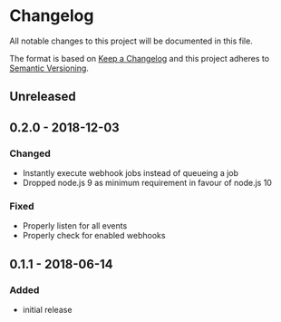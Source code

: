 # Changelog

All notable changes to this project will be documented in this file.

The format is based on [Keep a Changelog](http://keepachangelog.com/en/1.0.0/)
and this project adheres to [Semantic Versioning](http://semver.org/spec/v2.0.0.html).

## Unreleased

## 0.2.0 - 2018-12-03

### Changed

- Instantly execute webhook jobs instead of queueing a job
- Dropped node.js 9 as minimum requirement in favour of node.js 10

### Fixed

- Properly listen for all events
- Properly check for enabled webhooks

## 0.1.1 - 2018-06-14

### Added

- initial release
